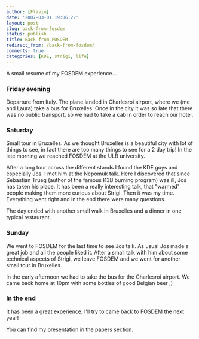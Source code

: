 ```yaml
---
author: [Flavio]
date: '2007-03-01 19:06:22'
layout: post
slug: back-from-fosdem
status: publish
title: Back from FOSDEM
redirect_from: /back-from-fosdem/
comments: true
categories: [KDE, strigi, life]
---
```


A small resume of my FOSDEM experience...

### Friday evening

  
Departure from Italy. The plane landed in Charlesroi airport, where we (me and
Laura) take a bus for Bruxelles. Once in the city it was so late that there
was no public transport, so we had to take a cab in order to reach our hotel.

### Saturday

Small tour in Bruxelles. As we thought Bruxelles is a beautiful city with lot
of things to see, in fact there are too many things to see for a 2 day trip!
In the late morning we reached FOSDEM at the ULB university.

After a long tour across the different stands I found the KDE guys and
especially Jos. I met him at the Nepomuk talk. Here I discovered that since
Sebastian Trueg (author of the famous K3B burning program) was ill, Jos has
taken his place. It has been a really interesting talk, that "warmed" people
making them more curious about Strigi. Then it was my time. Everything went
right and in the end there were many questions.

The day ended with another small walk in Bruxelles and a dinner in one typical
restaurant.

### Sunday

  
We went to FOSDEM for the last time to see Jos talk. As usual Jos made a great
job and all the people liked it. After a small talk with him about some
technical aspects of Strigi, we leave FOSDEM and we went for another small
tour in Bruxelles.

In the early afternoon we had to take the bus for the Charlesroi airport. We
came back home at 10pm with some bottles of good Belgian beer ;)

### In the end

  
It has been a great experience, I'll try to came back to FOSDEM the next year!

You can find my presentation in the papers section.

